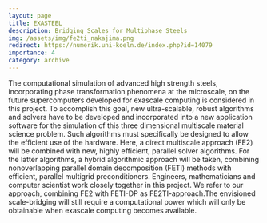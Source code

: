 ```yaml
---
layout: page
title: EXASTEEL
description: Bridging Scales for Multiphase Steels
img: /assets/img/fe2ti_nakajima.png
redirect: https://numerik.uni-koeln.de/index.php?id=14079
importance: 4
category: archive
---
```


The computational simulation of advanced high strength steels, incorporating phase transformation phenomena at the microscale, on the future supercomputers developed for exascale computing is considered in this project. To accomplish this goal, new ultra-scalable, robust algorithms and solvers have to be developed and incorporated into a new application software for the simulation of this three dimensional multiscale material science problem. Such algorithms must specifically be designed to allow the efficient use of the hardware. Here, a direct multiscale approach (FE2) will be combined with new, highly efficient, parallel solver algorithms. For the latter algorithms, a hybrid algorithmic approach will be taken, combining nonoverlapping parallel domain decomposition (FETI) methods with efficient, parallel multigrid preconditioners. Engineers, mathematicians and computer scientist work closely together in this project. We refer to our approach, combining FE2 with FETI-DP as FE2TI-approach.The envisioned scale-bridging will still require a computational power which will only be obtainable when exascale computing becomes available.
